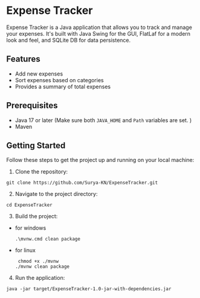 # Expense Tracker

Expense Tracker is a Java application that allows you to track and manage your expenses. It's built with Java Swing for the GUI, FlatLaf for a modern look and feel, and SQLite DB for data persistence.

## Features

- Add new expenses
- Sort expenses based on categories
- Provides a summary of total expenses

## Prerequisites

- Java 17 or later (Make sure both `JAVA_HOME` and `Path` variables are set. )
- Maven

## Getting Started

Follow these steps to get the project up and running on your local machine:

1. Clone the repository:
```
git clone https://github.com/Surya-KN/ExpenseTracker.git
```
2. Navigate to the project directory:
```
cd ExpenseTracker
```
3. Build the project:
- for windows
  ```
  .\mvnw.cmd clean package
  ```
- for linux
  ```
   chmod +x ./mvnw
  ./mvnw clean package
  ```
4. Run the application:
```
java -jar target/ExpenseTracker-1.0-jar-with-dependencies.jar
```

